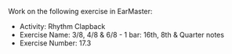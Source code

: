 Work on the following exercise in EarMaster:
- Activity: Rhythm Clapback
- Exercise Name: 3/8, 4/8 & 6/8 - 1 bar: 16th, 8th & Quarter notes
- Exercise Number: 17.3
